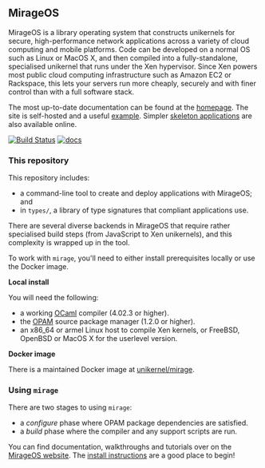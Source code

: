 ## MirageOS

MirageOS is a library operating system that constructs unikernels for secure,
high-performance network applications across a variety of cloud computing and
mobile platforms. Code can be developed on a normal OS such as Linux or
MacOS X, and then compiled into a fully-standalone, specialised unikernel that
runs under the Xen hypervisor. Since Xen powers most public cloud computing
infrastructure such as Amazon EC2 or Rackspace, this lets your servers run
more cheaply, securely and with finer control than with a full software stack.

The most up-to-date documentation can be found at the
[homepage](https://mirage.io). The site is self-hosted and a useful
[example](https://github.com/mirage/mirage-www). Simpler
[skeleton applications](https://github.com/mirage/mirage-skeleton) are also
available online.

[![Build Status](https://travis-ci.org/mirage/mirage.svg)](https://travis-ci.org/mirage/mirage)
[![docs](https://img.shields.io/badge/doc-online-blue.svg)](https://mirage.github.io/mirage/)

### This repository

This repository includes:

* a command-line tool to create and deploy applications with MirageOS; and
* in `types/`, a library of type signatures that compliant applications use.

There are several diverse backends in MirageOS that require rather specialised
build steps (from JavaScript to Xen unikernels), and this complexity is wrapped
up in the tool.

To work with `mirage`, you'll need to either install prerequisites
locally or use the Docker image.

**Local install**

You will need the following:

* a working [OCaml](http://ocaml.org) compiler (4.02.3 or higher).
* the [OPAM](https://opam.ocaml.org) source package manager (1.2.0 or higher).
* an x86\_64 or armel Linux host to compile Xen kernels, or FreeBSD, OpenBSD or
  MacOS X for the userlevel version.

**Docker image**

There is a maintained Docker image at
[unikernel/mirage](https://hub.docker.com/r/unikernel/mirage/).

### Using `mirage`

There are two stages to using `mirage`:

* a *configure* phase where OPAM package dependencies are satisfied.
* a *build* phase where the compiler and any support scripts are run.

You can find documentation, walkthroughs and tutorials over on the
[MirageOS website](https://mirage.io).
The [install instructions](https://mirage.io/wiki/install)
are a good place to begin!

<!-- AC: Commented out rather than deleting

### Configuration files

`mirage` currently uses a configuration file to build a MirageOS unikernel. While
we're documenting it all, please see the `lib_test` directory in this repository
for the regression examples. The latest instructions are also to be found at
<https://mirage.io/docs>

### Configuring MirageOS Applications

Provided that one and only one file of name `<foo>.conf` (where `<foo>` can be
any string) is present in the current working directory, the command:

```
mirage configure
```

will configure your project. It will generate a `Makefile` and `main.ml` with
the appropriate boilerplate for your chosen platform.

To configure for the Unix-direct target (using tap interfaces), do:

```
mirage configure -t unix
```

To build for the Xen target, do:

```
mirage configure -t xen
```

### Building Mirage Applications

To compile your application, use:

```
make
```

### Running Mirage Applications

Every mirage backend will have a different way to be deployed. On Unix, the
unikernel will run as a Unix process, using a virtual interface (tap) if needed:

```
./mir-<project-name>
```

On Xen, the unikernel will run as a virtual machine. For instance, using the
`xl` command-line tool:

```
xl create <project-name>.xl
```

Configuration files for `xe` and `libvirt` are also generated by the tool (see
the files `<project-name>_libvirt.xml` and `<project-name>.xe` in the build
directory).

### Compiling to Xen and deploying to the cloud

In order to deploy a Mirage unikernel to Amazon EC2, you need to install the AWS
tools on your machine, build a unikernel with the `-t xen` option and then use
the `ec2.sh` script (in directory `script`) in order to register your kernel
with AWS. Then you can start your kernel with the web interface to AWS or any
other means AWS provides to start EC2 instances.
-->
